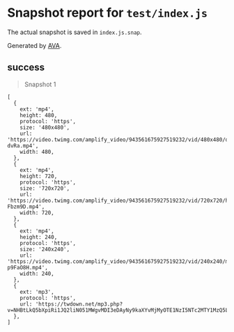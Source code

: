 # Snapshot report for `test/index.js`

The actual snapshot is saved in `index.js.snap`.

Generated by [AVA](https://ava.li).

## success

> Snapshot 1

    [
      {
        ext: 'mp4',
        height: 480,
        protocol: 'https',
        size: '480x480',
        url: 'https://video.twimg.com/amplify_video/943561675927519232/vid/480x480/qURzB_XtWBE-dvRa.mp4',
        width: 480,
      },
      {
        ext: 'mp4',
        height: 720,
        protocol: 'https',
        size: '720x720',
        url: 'https://video.twimg.com/amplify_video/943561675927519232/vid/720x720/h1uN7biCI-Fbzm9D.mp4',
        width: 720,
      },
      {
        ext: 'mp4',
        height: 240,
        protocol: 'https',
        size: '240x240',
        url: 'https://video.twimg.com/amplify_video/943561675927519232/vid/240x240/mijiQdCq-p9FaO8H.mp4',
        width: 240,
      },
      {
        ext: 'mp3',
        protocol: 'https',
        url: 'https://twdown.net/mp3.php?v=NHBtLkQ5bXpiRi1JQ2liN051MWgvMDI3eDAyNy9kaXYvMjMyOTE1NzI5NTc2MTY1MzQ5L29lZGl2X3lmaWxwbWEvbW9jLmdtaXd0Lm9lZGl2Ly86c3B0dGg=&t=token%260c05c632a2822a0a877c7e991602543',
      },
    ]
